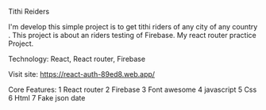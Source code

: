 Tithi Reiders

I'm develop this simple project is to get tithi riders of any city of any country .
This project is about an riders testing of Firebase. My react router practice Project.

Technology: React, React router, Firebase

Visit site: https://react-auth-89ed8.web.app/

Core Features:
1 React router
2 Firebase
3 Font awesome
4 javascript
5 Css
6 Html
7 Fake json date

